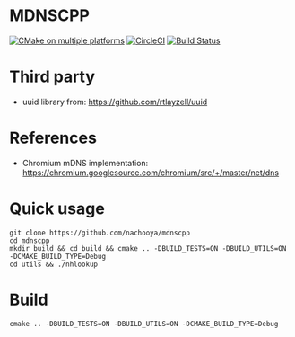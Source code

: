 # MDNSCPP
[![CMake on multiple platforms](https://github.com/nachooya/mdnscpp/actions/workflows/cmake-multi-platform.yml/badge.svg)](https://github.com/nachooya/mdnscpp/actions/workflows/cmake-multi-platform.yml)
[![CircleCI](https://circleci.com/gh/nachooya/mdnscpp.svg?style=shield)](https://circleci.com/gh/nachooya/mdnscpp)
[![Build Status](https://travis-ci.org/nachooya/mdnscpp.svg?branch=master)](https://travis-ci.org/nachooya/mdnscpp)

Third party
===========
* uuid library from: https://github.com/rtlayzell/uuid

References
============
* Chromium mDNS implementation: https://chromium.googlesource.com/chromium/src/+/master/net/dns

Quick usage
===========
```
git clone https://github.com/nachooya/mdnscpp
cd mdnscpp
mkdir build && cd build && cmake .. -DBUILD_TESTS=ON -DBUILD_UTILS=ON -DCMAKE_BUILD_TYPE=Debug
cd utils && ./nhlookup
```

Build
=====
```
cmake .. -DBUILD_TESTS=ON -DBUILD_UTILS=ON -DCMAKE_BUILD_TYPE=Debug
```
